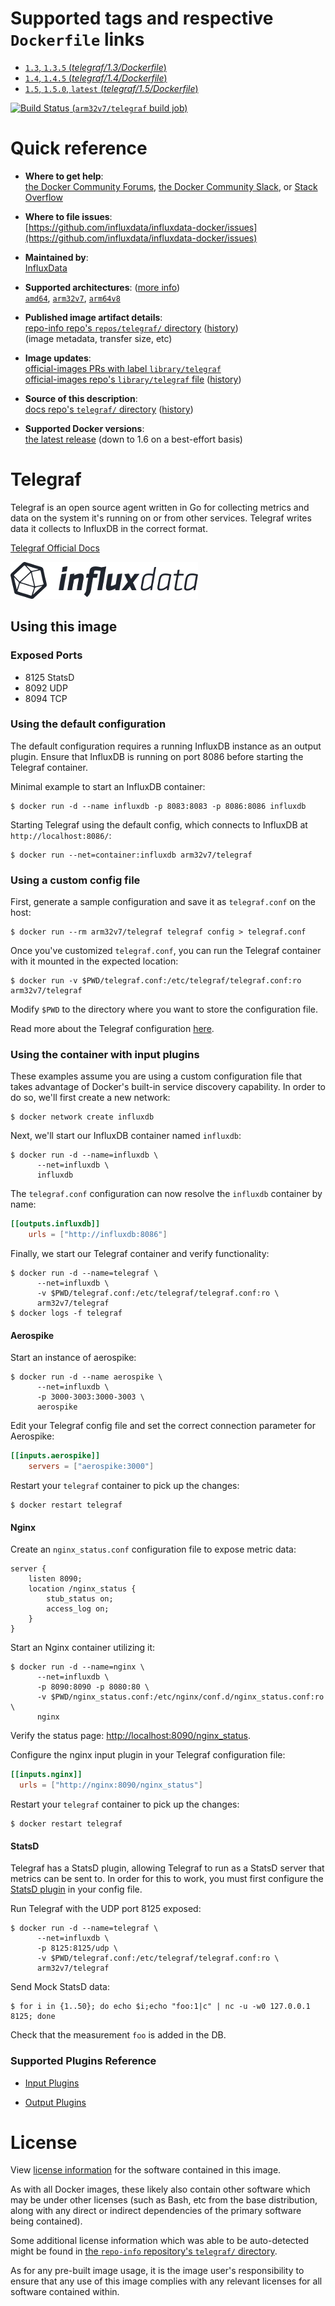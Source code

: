 <!--

********************************************************************************

WARNING:

    DO NOT EDIT "telegraf/README.md"

    IT IS AUTO-GENERATED

    (from the other files in "telegraf/" combined with a set of templates)

********************************************************************************

-->

# Supported tags and respective `Dockerfile` links

-	[`1.3`, `1.3.5` (*telegraf/1.3/Dockerfile*)](https://github.com/influxdata/influxdata-docker/blob/ae56003075c8f39b6c265294ca8235c2c5235cc6/telegraf/1.3/Dockerfile)
-	[`1.4`, `1.4.5` (*telegraf/1.4/Dockerfile*)](https://github.com/influxdata/influxdata-docker/blob/ae56003075c8f39b6c265294ca8235c2c5235cc6/telegraf/1.4/Dockerfile)
-	[`1.5`, `1.5.0`, `latest` (*telegraf/1.5/Dockerfile*)](https://github.com/influxdata/influxdata-docker/blob/ae56003075c8f39b6c265294ca8235c2c5235cc6/telegraf/1.5/Dockerfile)

[![Build Status](https://doi-janky.infosiftr.net/job/multiarch/job/arm32v7/job/telegraf/badge/icon) (`arm32v7/telegraf` build job)](https://doi-janky.infosiftr.net/job/multiarch/job/arm32v7/job/telegraf/)

# Quick reference

-	**Where to get help**:  
	[the Docker Community Forums](https://forums.docker.com/), [the Docker Community Slack](https://blog.docker.com/2016/11/introducing-docker-community-directory-docker-community-slack/), or [Stack Overflow](https://stackoverflow.com/search?tab=newest&q=docker)

-	**Where to file issues**:  
	[https://github.com/influxdata/influxdata-docker/issues](https://github.com/influxdata/influxdata-docker/issues)

-	**Maintained by**:  
	[InfluxData](https://github.com/influxdata/influxdata-docker)

-	**Supported architectures**: ([more info](https://github.com/docker-library/official-images#architectures-other-than-amd64))  
	[`amd64`](https://hub.docker.com/r/amd64/telegraf/), [`arm32v7`](https://hub.docker.com/r/arm32v7/telegraf/), [`arm64v8`](https://hub.docker.com/r/arm64v8/telegraf/)

-	**Published image artifact details**:  
	[repo-info repo's `repos/telegraf/` directory](https://github.com/docker-library/repo-info/blob/master/repos/telegraf) ([history](https://github.com/docker-library/repo-info/commits/master/repos/telegraf))  
	(image metadata, transfer size, etc)

-	**Image updates**:  
	[official-images PRs with label `library/telegraf`](https://github.com/docker-library/official-images/pulls?q=label%3Alibrary%2Ftelegraf)  
	[official-images repo's `library/telegraf` file](https://github.com/docker-library/official-images/blob/master/library/telegraf) ([history](https://github.com/docker-library/official-images/commits/master/library/telegraf))

-	**Source of this description**:  
	[docs repo's `telegraf/` directory](https://github.com/docker-library/docs/tree/master/telegraf) ([history](https://github.com/docker-library/docs/commits/master/telegraf))

-	**Supported Docker versions**:  
	[the latest release](https://github.com/docker/docker-ce/releases/latest) (down to 1.6 on a best-effort basis)

# Telegraf

Telegraf is an open source agent written in Go for collecting metrics and data on the system it's running on or from other services. Telegraf writes data it collects to InfluxDB in the correct format.

[Telegraf Official Docs](https://docs.influxdata.com/telegraf/latest/introduction/getting-started-telegraf/)

![logo](https://raw.githubusercontent.com/docker-library/docs/43d87118415bb75d7bb107683e79cd6d69186f67/telegraf/logo.png)

## Using this image

### Exposed Ports

-	8125 StatsD
-	8092 UDP
-	8094 TCP

### Using the default configuration

The default configuration requires a running InfluxDB instance as an output plugin. Ensure that InfluxDB is running on port 8086 before starting the Telegraf container.

Minimal example to start an InfluxDB container:

```console
$ docker run -d --name influxdb -p 8083:8083 -p 8086:8086 influxdb
```

Starting Telegraf using the default config, which connects to InfluxDB at `http://localhost:8086/`:

```console
$ docker run --net=container:influxdb arm32v7/telegraf
```

### Using a custom config file

First, generate a sample configuration and save it as `telegraf.conf` on the host:

```console
$ docker run --rm arm32v7/telegraf telegraf config > telegraf.conf
```

Once you've customized `telegraf.conf`, you can run the Telegraf container with it mounted in the expected location:

```console
$ docker run -v $PWD/telegraf.conf:/etc/telegraf/telegraf.conf:ro arm32v7/telegraf
```

Modify `$PWD` to the directory where you want to store the configuration file.

Read more about the Telegraf configuration [here](https://docs.influxdata.com/telegraf/latest/introduction/configuration/).

### Using the container with input plugins

These examples assume you are using a custom configuration file that takes advantage of Docker's built-in service discovery capability. In order to do so, we'll first create a new network:

```console
$ docker network create influxdb
```

Next, we'll start our InfluxDB container named `influxdb`:

```console
$ docker run -d --name=influxdb \
      --net=influxdb \
      influxdb
```

The `telegraf.conf` configuration can now resolve the `influxdb` container by name:

```toml
[[outputs.influxdb]]
	urls = ["http://influxdb:8086"]
```

Finally, we start our Telegraf container and verify functionality:

```console
$ docker run -d --name=telegraf \
      --net=influxdb \
      -v $PWD/telegraf.conf:/etc/telegraf/telegraf.conf:ro \
      arm32v7/telegraf
$ docker logs -f telegraf
```

#### Aerospike

Start an instance of aerospike:

```console
$ docker run -d --name aerospike \
      --net=influxdb \
      -p 3000-3003:3000-3003 \
      aerospike
```

Edit your Telegraf config file and set the correct connection parameter for Aerospike:

```toml
[[inputs.aerospike]]
	servers = ["aerospike:3000"]
```

Restart your `telegraf` container to pick up the changes:

```console
$ docker restart telegraf
```

#### Nginx

Create an `nginx_status.conf` configuration file to expose metric data:

```nginx
server {
    listen 8090;
    location /nginx_status {
        stub_status on;
        access_log on;
    }
}
```

Start an Nginx container utilizing it:

```console
$ docker run -d --name=nginx \
      --net=influxdb \
      -p 8090:8090 -p 8080:80 \
      -v $PWD/nginx_status.conf:/etc/nginx/conf.d/nginx_status.conf:ro \
      nginx
```

Verify the status page: [http://localhost:8090/nginx_status](http://localhost:8090/nginx_status).

Configure the nginx input plugin in your Telegraf configuration file:

```toml
[[inputs.nginx]]
  urls = ["http://nginx:8090/nginx_status"]
```

Restart your `telegraf` container to pick up the changes:

```console
$ docker restart telegraf
```

#### StatsD

Telegraf has a StatsD plugin, allowing Telegraf to run as a StatsD server that metrics can be sent to. In order for this to work, you must first configure the [StatsD plugin](https://github.com/influxdata/telegraf/tree/master/plugins/inputs/statsd) in your config file.

Run Telegraf with the UDP port 8125 exposed:

```console
$ docker run -d --name=telegraf \
      --net=influxdb \
      -p 8125:8125/udp \
      -v $PWD/telegraf.conf:/etc/telegraf/telegraf.conf:ro \
      arm32v7/telegraf
```

Send Mock StatsD data:

```console
$ for i in {1..50}; do echo $i;echo "foo:1|c" | nc -u -w0 127.0.0.1 8125; done
```

Check that the measurement `foo` is added in the DB.

### Supported Plugins Reference

-	[Input Plugins](https://docs.influxdata.com/telegraf/latest/inputs/)

-	[Output Plugins](https://docs.influxdata.com/telegraf/latest/outputs/)

# License

View [license information](https://github.com/influxdata/telegraf/blob/master/LICENSE) for the software contained in this image.

As with all Docker images, these likely also contain other software which may be under other licenses (such as Bash, etc from the base distribution, along with any direct or indirect dependencies of the primary software being contained).

Some additional license information which was able to be auto-detected might be found in [the `repo-info` repository's `telegraf/` directory](https://github.com/docker-library/repo-info/tree/master/repos/telegraf).

As for any pre-built image usage, it is the image user's responsibility to ensure that any use of this image complies with any relevant licenses for all software contained within.
